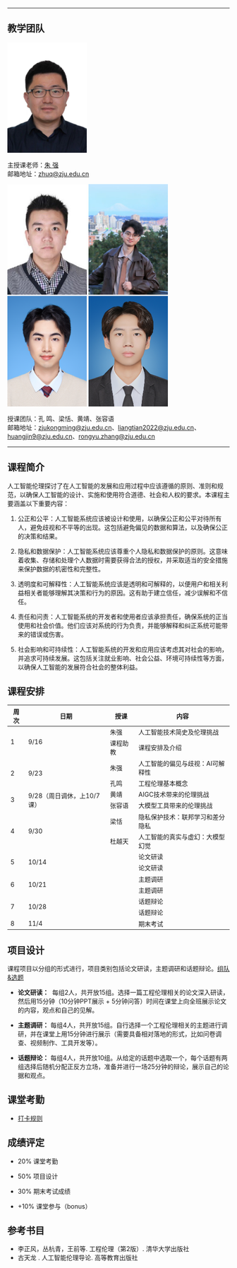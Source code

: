 <!-- <p align="center"><font size="10">工程伦理（Engineering Ethics）</font></p>
<p align="center"><font size="5">2024年秋季</font></p>
<p align="center"><font size="5">周二11-14节 玉泉教7-506</font></p> -->
---

## 教学团队

<img src="resource/zhuq.jpg" width="180" height="250">

主授课老师：[朱  强](https://person.zju.edu.cn/zhuq?ivk_sa=1025922p)  
邮箱地址：<zhuq@zju.edu.cn>

<img src="resource/km.jpg" width="180" height="250">  <img src="resource/lt.jpg" width="180" height="250">  <img src="resource/hj.jpg" width="180" height="250">  <img src="resource/zry.jpg" width="180" height="250">

授课团队：孔  鸣、梁恬、黄靖、张容语                       
邮箱地址：<zjukongming@zju.edu.cn>、<liangtian2022@zju.edu.cn>、<huangjin9@zju.edu.cn>、<rongyu.zhang@zju.edu.cn>

---

## 课程简介

人工智能伦理探讨了在人工智能的发展和应用过程中应该遵循的原则、准则和规范，以确保人工智能的设计、实施和使用符合道德、社会和人权的要求。本课程主要涵盖以下重要内容：

1. 公正和公平：人工智能系统应该被设计和使用，以确保公正和公平对待所有人，避免歧视和不平等的出现。这包括避免偏见的数据和算法，以及确保公正的决策和结果。

2. 隐私和数据保护：人工智能系统应该尊重个人隐私和数据保护的原则。这意味着收集、存储和处理个人数据时需要获得合法的授权，并采取适当的安全措施来保护数据的机密性和完整性。

3. 透明度和可解释性：人工智能系统应该是透明和可解释的，以便用户和相关利益相关者能够理解其决策和行为的原因。这有助于建立信任，减少误解和不信任。

4. 责任和问责：人工智能系统的开发者和使用者应该承担责任，确保系统的正当使用和社会价值。他们应该对系统的行为负责，并能够解释和纠正系统可能带来的错误或伤害。

5. 社会影响和可持续性：人工智能系统的开发和应用应该考虑其对社会的影响，并追求可持续发展。这包括关注就业影响、社会公益、环境可持续性等方面，以确保人工智能的发展符合社会的整体利益。


## 课程安排

<table>
  <thead>
    <tr>
      <th>周次</th>
      <th>日期</th>
      <th>授课</th>
      <th>内容</th>
    </tr>
  </thead>
  <tbody>
    <tr>
      <td rowspan="2">1</td>
      <td rowspan="2">9/16</td>
      <td>朱强</td>
      <td>人工智能技术简史及伦理挑战</td>
    </tr>
    <tr>
      <td>课程助教</td>
      <td>课程安排及介绍</td>
    </tr>
    <tr>
      <td rowspan="2">2</td>
      <td rowspan="2">9/23</td>
      <td>朱强</td>
      <td>人工智能的偏见与歧视：AI可解释性</td>
    </tr>
    <tr>
      <td>孔鸣</td>
      <td>工程伦理基本概念</td>
    </tr>
    <tr>
      <td rowspan="2">3</td>
      <td rowspan="2">9/28（周日调休，上10/7课）</td>
      <td>黄靖</td>
      <td>AIGC技术带来的伦理挑战</td>
    </tr>
    <tr>
      <td>张容语</td>
      <td>大模型工具带来的伦理挑战</td>
    </tr>
    <tr>
      <td rowspan="2">4</td>
      <td rowspan="2">9/30</td>
      <td>梁恬</td>
      <td>隐私保护技术：联邦学习和差分隐私</td>
    </tr>
    <tr>
      <td>杜越天</td>
      <td>人工智能的真实与虚幻：大模型幻觉</td>
    </tr>
    <tr>
      <td rowspan="2">5</td>
      <td rowspan="2">10/14</td>
      <td></td>
      <td>论文研读</td>
    </tr>
    <tr>
      <td></td>
      <td>论文研读</td>
    </tr>
    <tr>
      <td rowspan="2">6</td>
      <td rowspan="2">10/21</td>
      <td></td>
      <td>主题调研</td>
    </tr>
    <tr>
      <td></td>
      <td>主题调研</td>
    </tr>
    <tr>
      <td rowspan="2">7</td>
      <td rowspan="2">10/28</td>
      <td></td>
      <td>话题辩论</td>
    </tr>
    <tr>
      <td></td>
      <td>话题辩论</td>
    </tr>
    <tr>
      <td>8</td>
      <td>11/4</td>
      <td></td>
      <td>期末考试</td>
    </tr>
  </tbody>
</table>



## 项目设计

课程项目以分组的形式进行，项目类别包括论文研读，主题调研和话题辩论。[组队&选题](https://alidocs.dingtalk.com/i/nodes/lyQod3RxJK3mjxPGtgxPyM49Jkb4Mw9r?utm_scene=person_space)

- **论文研读：**  每组2人，共开放15组。选择一篇工程伦理相关的论文深入研读，然后用15分钟（10分钟PPT展示 + 5分钟问答）时间在课堂上向全班展示论文的内容，观点和自己的见解。

- **主题调研：** 每组4人，共开放15组。自行选择一个工程伦理相关的主题进行调研，并在课堂上用15分钟进行展示（需要具备相对落地的形式，比如问卷调查、视频制作、工具开发等）。

- **话题辩论：** 每组4人，共开放10组。从给定的话题中选取一个，每个话题有两组选择后随机分配正反方立场，准备并进行一场25分钟的辩论，展示自己的论据和观点。


## 课堂考勤

- [打卡规则](https://alidocs.dingtalk.com/i/nodes/93NwLYZXWygloLKncdBXP3M5JkyEqBQm?utm_scene=person_space)

## 成绩评定

- 20% 课堂考勤

- 50% 项目设计

- 30% 期末考试成绩

- +10% 课堂参与（bonus）

## 参考书目

- 李正风，丛杭青，王前等. 工程伦理（第2版）.  清华大学出版社
- 古天龙 . 人工智能伦理导论.  高等教育出版社
